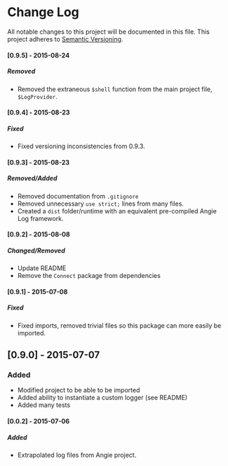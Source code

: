 # Change Log
All notable changes to this project will be documented in this file.
This project adheres to [Semantic Versioning](http://semver.org/).

#### [0.9.5] - 2015-08-24
##### Removed
- Removed the extraneous `$shell` function from the main project file, `$LogProvider`.

#### [0.9.4] - 2015-08-23
##### Fixed
- Fixed versioning inconsistencies from 0.9.3.

#### [0.9.3] - 2015-08-23
##### Removed/Added
- Removed documentation from `.gitignore`
- Removed unnecessary `use strict;` lines from many files.
- Created a `dist` folder/runtime with an equivalent pre-compiled Angie Log framework.

#### [0.9.2] - 2015-08-08
##### Changed/Removed
- Update README
- Remove the `Connect` package from dependencies

#### [0.9.1] - 2015-07-08
##### Fixed
- Fixed imports, removed trivial files so this package can more easily be imported.

## [0.9.0] - 2015-07-07
### Added
- Modified project to be able to be imported
- Added ability to instantiate a custom logger (see README)
- Added many tests

#### [0.0.2] - 2015-07-06
##### Added
- Extrapolated log files from Angie project.